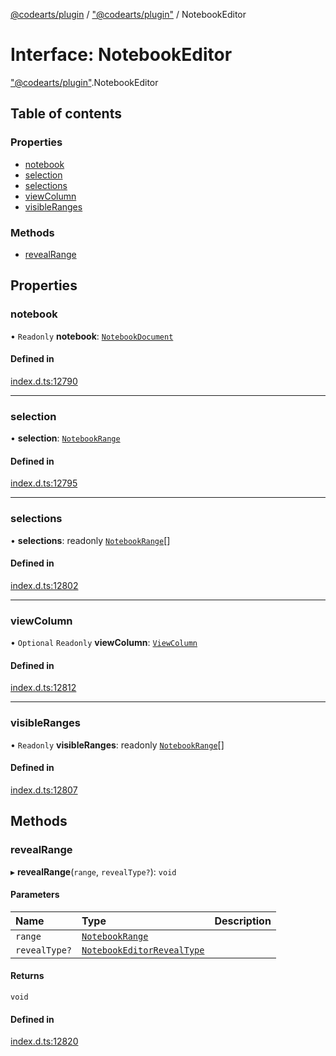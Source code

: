 [@codearts/plugin](../README.md) / ["@codearts/plugin"](../modules/_codearts_plugin_.md) / NotebookEditor

# Interface: NotebookEditor

["@codearts/plugin"](../modules/_codearts_plugin_.md).NotebookEditor

## Table of contents

### Properties

- [notebook](codearts_plugin_.NotebookEditor.md#notebook)
- [selection](codearts_plugin_.NotebookEditor.md#selection)
- [selections](codearts_plugin_.NotebookEditor.md#selections)
- [viewColumn](codearts_plugin_.NotebookEditor.md#viewcolumn)
- [visibleRanges](codearts_plugin_.NotebookEditor.md#visibleranges)

### Methods

- [revealRange](codearts_plugin_.NotebookEditor.md#revealrange)

## Properties

### notebook

• `Readonly` **notebook**: [`NotebookDocument`](codearts_plugin_.NotebookDocument.md)

#### Defined in

[index.d.ts:12790](https://github.com/huaweicloud/cloudide-plugin-api/blob/203b986/index.d.ts#L12790)

___

### selection

• **selection**: [`NotebookRange`](../classes/codearts_plugin_.NotebookRange.md)

#### Defined in

[index.d.ts:12795](https://github.com/huaweicloud/cloudide-plugin-api/blob/203b986/index.d.ts#L12795)

___

### selections

• **selections**: readonly [`NotebookRange`](../classes/codearts_plugin_.NotebookRange.md)[]

#### Defined in

[index.d.ts:12802](https://github.com/huaweicloud/cloudide-plugin-api/blob/203b986/index.d.ts#L12802)

___

### viewColumn

• `Optional` `Readonly` **viewColumn**: [`ViewColumn`](../enums/codearts_plugin_.ViewColumn.md)

#### Defined in

[index.d.ts:12812](https://github.com/huaweicloud/cloudide-plugin-api/blob/203b986/index.d.ts#L12812)

___

### visibleRanges

• `Readonly` **visibleRanges**: readonly [`NotebookRange`](../classes/codearts_plugin_.NotebookRange.md)[]

#### Defined in

[index.d.ts:12807](https://github.com/huaweicloud/cloudide-plugin-api/blob/203b986/index.d.ts#L12807)

## Methods

### revealRange

▸ **revealRange**(`range`, `revealType?`): `void`

#### Parameters

| Name | Type | Description |
| :------ | :------ | :------ |
| `range` | [`NotebookRange`](../classes/codearts_plugin_.NotebookRange.md) |  |
| `revealType?` | [`NotebookEditorRevealType`](../enums/codearts_plugin_.NotebookEditorRevealType.md) |  |

#### Returns

`void`

#### Defined in

[index.d.ts:12820](https://github.com/huaweicloud/cloudide-plugin-api/blob/203b986/index.d.ts#L12820)
